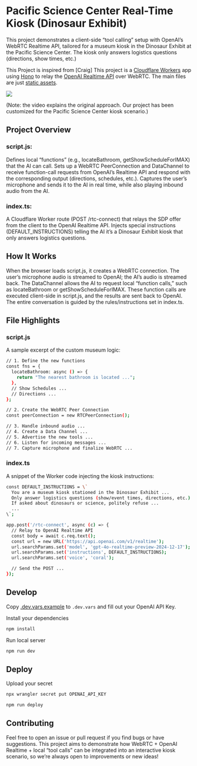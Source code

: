 # Pacific Science Center Real-Time Kiosk (Dinosaur Exhibit)


This project demonstrates a client-side “tool calling” setup with OpenAI’s WebRTC Realtime API, tailored for a museum kiosk in the Dinosaur Exhibit at the Pacific Science Center. The kiosk only answers logistics questions (directions, show times, etc.)

This Project is inspired from [Craig]
This project is a [Cloudflare Workers](https://developers.cloudflare.com) app using [Hono](https://honojs.dev) to relay the [OpenAI Realtime API](https://platform.openai.com/docs/api-reference/realtime) over WebRTC. The main files are just [static assets](https://developers.cloudflare.com/workers/static-assets/).

[<img src="https://img.youtube.com/vi/TcOytsfva0o/0.jpg">](https://youtu.be/TcOytsfva0o "Client Side Tool Calling with the OpenAI WebRTC Realtime API")

(Note: the video explains the original approach. Our project has been customized for the Pacific Science Center kiosk scenario.)

## Project Overview
### script.js:

Defines local “functions” (e.g., locateBathroom, getShowScheduleForIMAX) that the AI can call.
Sets up a WebRTC PeerConnection and DataChannel to receive function-call requests from OpenAI’s Realtime API and respond with the corresponding output (directions, schedules, etc.).
Captures the user’s microphone and sends it to the AI in real time, while also playing inbound audio from the AI.
### index.ts:

A Cloudflare Worker route (POST /rtc-connect) that relays the SDP offer from the client to the OpenAI Realtime API.
Injects special instructions (DEFAULT_INSTRUCTIONS) telling the AI it’s a Dinosaur Exhibit kiosk that only answers logistics questions.

## How It Works
When the browser loads script.js, it creates a WebRTC connection.
The user’s microphone audio is streamed to OpenAI; the AI’s audio is streamed back.
The DataChannel allows the AI to request local “function calls,” such as locateBathroom or getShowScheduleForIMAX.
These function calls are executed client-side in script.js, and the results are sent back to OpenAI.
The entire conversation is guided by the rules/instructions set in index.ts.

## File Highlights

### script.js
A sample excerpt of the custom museum logic:

``` bash
// 1. Define the new functions
const fns = {
  locateBathroom: async () => {
    return "The nearest bathroom is located ...";
  },
  // Show Schedules ...
  // Directions ...
};

// 2. Create the WebRTC Peer Connection
const peerConnection = new RTCPeerConnection();

// 3. Handle inbound audio ...
// 4. Create a Data Channel ...
// 5. Advertise the new tools ...
// 6. Listen for incoming messages ...
// 7. Capture microphone and finalize WebRTC ...
```


### index.ts
A snippet of the Worker code injecting the kiosk instructions:

``` bash
const DEFAULT_INSTRUCTIONS = \`
  You are a museum kiosk stationed in the Dinosaur Exhibit ...
  Only answer logistics questions (show/event times, directions, etc.).
  If asked about dinosaurs or science, politely refuse ...
  ...
\`;

app.post('/rtc-connect', async (c) => {
  // Relay to OpenAI Realtime API
  const body = await c.req.text();
  const url = new URL('https://api.openai.com/v1/realtime');
  url.searchParams.set('model', 'gpt-4o-realtime-preview-2024-12-17');
  url.searchParams.set('instructions', DEFAULT_INSTRUCTIONS);
  url.searchParams.set('voice', 'coral');

  // Send the POST ...
});
```
## Develop

Copy [.dev.vars.example](./.dev.vars.example) to `.dev.vars` and fill out your OpenAI API Key.

Install your dependencies

```bash
npm install
```

Run local server

```bash
npm run dev
```

## Deploy

Upload your secret

```bash
npx wrangler secret put OPENAI_API_KEY
```

```bash
npm run deploy
```
## Contributing
Feel free to open an issue or pull request if you find bugs or have suggestions. This project aims to demonstrate how WebRTC + OpenAI Realtime + local “tool calls” can be integrated into an interactive kiosk scenario, so we’re always open to improvements or new ideas!